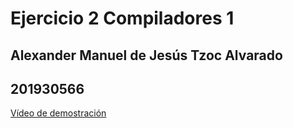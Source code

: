 # Ejercicio 2 Compiladores 1
## Alexander Manuel de Jesús Tzoc Alvarado
## 201930566
[Vídeo de demostración](https://www.youtube.com/watch?v=Y1bRLNxkmMI "Vídeo de demostración")
